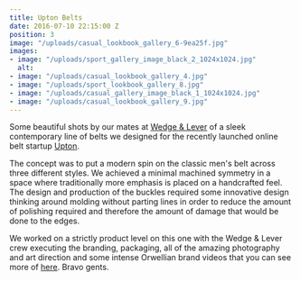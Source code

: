```yaml
---
title: Upton Belts
date: 2016-07-10 22:15:00 Z
position: 3
image: "/uploads/casual_lookbook_gallery_6-9ea25f.jpg"
images:
- image: "/uploads/sport_gallery_image_black_2_1024x1024.jpg"
  alt: 
- image: "/uploads/casual_lookbook_gallery_4.jpg"
- image: "/uploads/sport_lookbook_gallery_8.jpg"
- image: "/uploads/casual_gallery_image_black_1_1024x1024.jpg"
- image: "/uploads/casual_lookbook_gallery_9.jpg"
---
```


Some beautiful shots by our mates at [Wedge & Lever](http://www.wedgeandlever.com/) of a sleek contemporary line of belts we designed for the recently launched online belt startup [Upton](http://uptonbelts.com/).

The concept was to put a modern spin on the classic men's belt across three different styles. We achieved a minimal machined symmetry in a space where traditionally more emphasis is placed on a handcrafted feel. The design and production of the buckles required some innovative design thinking around molding without parting lines in order to reduce the amount of polishing required and therefore the amount of damage that would be done to the edges.

We worked on a strictly product level on this one with the Wedge & Lever crew executing the branding, packaging, all of the amazing photography and art direction and some intense Orwellian brand videos that you can see more of [here](http://www.wedgeandlever.com/portfolio/upton-belts/). Bravo gents.

